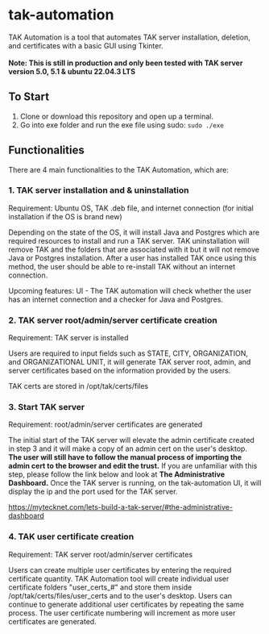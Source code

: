 # tak-automation
TAK Automation is a tool that automates TAK server installation, deletion, and certificates with a basic GUI using Tkinter. <br><br>
**Note: This is still in production and only been tested with TAK server version 5.0, 5.1 & ubuntu 22.04.3 LTS**

## To Start
1. Clone or download this repository and open up a terminal. <br>
2. Go into exe folder and run the exe file using sudo: ```sudo ./exe```

## Functionalities
There are 4 main functionalities to the TAK Automation, which are:

### 1. TAK server installation and & uninstallation
Requirement: Ubuntu OS, TAK .deb file, and internet connection (for initial installation if the OS is brand new)

Depending on the state of the OS, it will install Java and Postgres which are required resources to install and run a TAK server. TAK uninstallation will remove TAK and the folders that are associated with it but it will not remove Java or Postgres installation. After a user has installed TAK once using this method, the user should be able to re-install TAK without an internet connection.

Upcoming features: UI - The TAK automation will check whether the user has an internet connection and a checker for Java and Postgres.

### 2. TAK server root/admin/server certificate creation
Requirement: TAK server is installed

Users are required to input fields such as STATE, CITY, ORGANIZATION, and ORGANIZATIONAL UNIT, it will generate TAK server root, admin, and server certificates based on the information provided by the users.

TAK certs are stored in /opt/tak/certs/files

### 3. Start TAK server
Requirement: root/admin/server certificates are generated

The initial start of the TAK server will elevate the admin certificate created in step 3 and it will make a copy of an admin cert on the user's desktop. **The user will still have to follow the manual process of importing the admin cert to the browser and edit the trust.** If you are unfamiliar with this step, please follow the link below and look at **The Administrative Dashboard.** Once the TAK server is running, on the tak-automation UI, it will display the ip and the port used for the TAK server.

https://mytecknet.com/lets-build-a-tak-server/#the-administrative-dashboard

### 4. TAK user certificate creation
Requirement: TAK server root/admin/server certificates

Users can create multiple user certificates by entering the required certificate quantity. TAK Automation tool will create individual user certificate folders "user_certs_#" and store them inside /opt/tak/certs/files/user_certs and to the user's desktop. Users can continue to generate additional user certificates by repeating the same process. The user certificate numbering will increment as more user certificates are generated.


